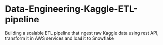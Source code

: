 # Data-Engineering-Kaggle-ETL-pipeline
Building a scalable ETL pipeline that ingest raw Kaggle data using rest API, transform it in AWS services and load it to Snowflake

